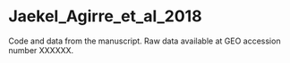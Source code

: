 # Jaekel_Agirre_et_al_2018
Code and data from the manuscript. 
Raw data available at GEO accession number XXXXXX. 


